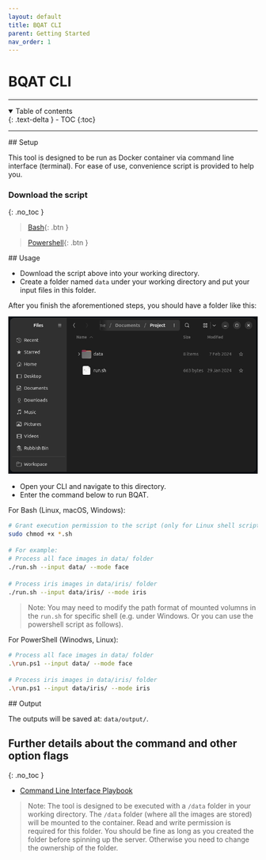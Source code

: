 ```yaml
---
layout: default
title: BQAT CLI
parent: Getting Started
nav_order: 1
---
```


# BQAT CLI

---
<details open markdown="block">
  <summary>
    Table of contents
  </summary>
  {: .text-delta }
- TOC
{:toc}
</details>

---

<a name="setup">
## Setup

This tool is designed to be run as Docker container via command line interface (terminal). For ease of use, convenience script is provided to help you.

### Download the script
{: .no_toc }

> [Bash](https://raw.githubusercontent.com/Biometix/bqat-cli/main/run.sh){: .btn }

> [Powershell](https://raw.githubusercontent.com/Biometix/bqat-cli/main/run.ps1){: .btn }

<a name="usage">
## Usage

+ Download the script above into your working directory.
+ Create a folder named `data` under your working directory and put your input files in this folder.

After you finish the aforementioned steps, you should have a folder like this:

![Screenshot](../assets/images/working-directory.png)

+ Open your CLI and navigate to this directory.
+ Enter the command below to run BQAT.

For Bash (Linux, macOS, Windows):

``` sh
# Grant execution permission to the script (only for Linux shell script)
sudo chmod +x *.sh

# For example:
# Process all face images in data/ folder
./run.sh --input data/ --mode face

# Process iris images in data/iris/ folder
./run.sh --input data/iris/ --mode iris
```

> Note: You may need to modify the path format of mounted volumns in the `run.sh` for specific shell (e.g. under Windows. Or you can use the powershell script as follows).

For PowerShell (Winodws, Linux):

``` sh
# Process all face images in data/ folder
.\run.ps1 --input data/ --mode face

# Process iris images in data/iris/ folder
.\run.ps1 --input data/iris/ --mode iris
```

<a name="output">
## Output

The outputs will be saved at: `data/output/`.

## Further details about the command and other option flags
{: .no_toc }
+ [Command Line Interface Playbook](https://biometix.github.io/playbook/cli.html)

> Note: The tool is designed to be executed with a `/data` folder in your working directory. The `/data` folder (where all the images are stored) will be mounted to the container. Read and write permission is required for this folder. You should be fine as long as you created the folder before spinning up the server. Otherwise you need to change the ownership of the folder.